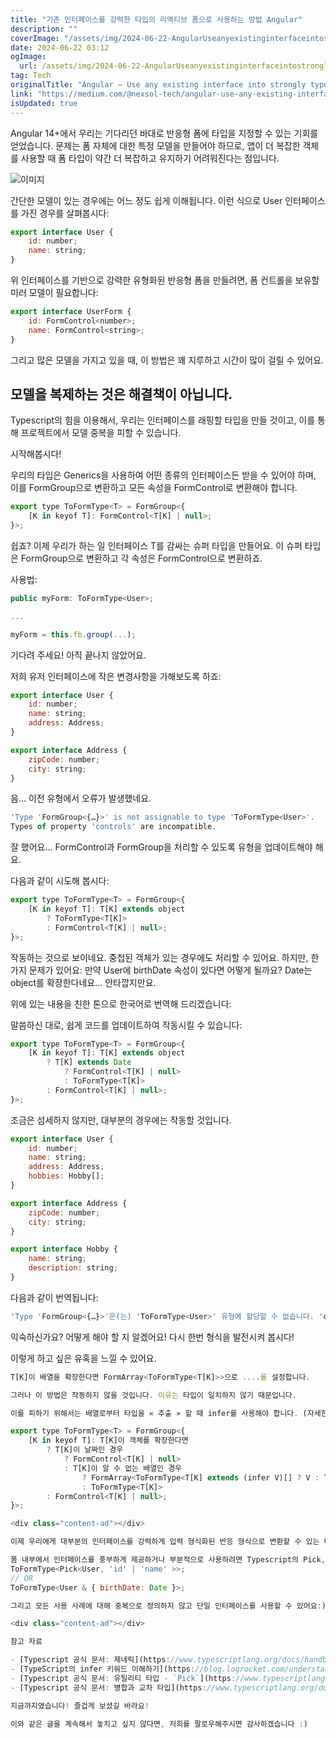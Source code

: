 ```yaml
---
title: "기존 인터페이스를 강력한 타입의 리액티브 폼으로 사용하는 방법 Angular"
description: ""
coverImage: "/assets/img/2024-06-22-AngularUseanyexistinginterfaceintostronglytypedreactiveform_0.png"
date: 2024-06-22 03:12
ogImage: 
  url: /assets/img/2024-06-22-AngularUseanyexistinginterfaceintostronglytypedreactiveform_0.png
tag: Tech
originalTitle: "Angular — Use any existing interface into strongly typed reactive form"
link: "https://medium.com/@nexsol-tech/angular-use-any-existing-interface-into-strongly-typed-reactive-form-90a6ab672b37"
isUpdated: true
---
```





Angular 14+에서 우리는 기다리던 바대로 반응형 폼에 타입을 지정할 수 있는 기회를 얻었습니다. 문제는 폼 자체에 대한 특정 모델을 만들어야 하므로, 앱이 더 복잡한 객체를 사용할 때 폼 타입이 약간 더 복잡하고 유지하기 어려워진다는 점입니다.

![이미지](/assets/img/2024-06-22-AngularUseanyexistinginterfaceintostronglytypedreactiveform_0.png)

간단한 모델이 있는 경우에는 어느 정도 쉽게 이해됩니다. 이런 식으로 User 인터페이스를 가진 경우를 살펴봅시다:

```js
export interface User {
    id: number;
    name: string;
}
```

<div class="content-ad"></div>

위 인터페이스를 기반으로 강력한 유형화된 반응형 폼을 만들려면, 폼 컨트롤을 보유할 미러 모델이 필요합니다:

```js
export interface UserForm {
    id: FormControl<number>;
    name: FormControl<string>;
}
```

그리고 많은 모델을 가지고 있을 때, 이 방법은 꽤 지루하고 시간이 많이 걸릴 수 있어요.

## 모델을 복제하는 것은 해결책이 아닙니다.

<div class="content-ad"></div>

Typescript의 힘을 이용해서, 우리는 인터페이스를 래핑할 타입을 만들 것이고, 이를 통해 프로젝트에서 모델 중복을 피할 수 있습니다.

시작해봅시다!

우리의 타입은 Generics을 사용하여 어떤 종류의 인터페이스든 받을 수 있어야 하며, 이를 FormGroup으로 변환하고 모든 속성을 FormControl로 변환해야 합니다.

```js
export type ToFormType<T> = FormGroup<{
    [K in keyof T]: FormControl<T[K] | null>;
}>;
```

<div class="content-ad"></div>

쉽죠? 이제 우리가 하는 일 인터페이스 T를 감싸는 슈퍼 타입을 만들어요. 이 슈퍼 타입은 FormGroup으로 변환하고 각 속성은 FormControl으로 변환하죠.

사용법:

```js
public myForm: ToFormType<User>;

...

myForm = this.fb.group(...);
```

기다려 주세요! 아직 끝나지 않았어요.

<div class="content-ad"></div>

저희 유저 인터페이스에 작은 변경사항을 가해보도록 하죠:

```js
export interface User {
    id: number;
    name: string;
    address: Address;
}

export interface Address {
    zipCode: number;
    city: string;
}
```

음... 이전 유형에서 오류가 발생했네요.

```js
'Type 'FormGroup<{…}>' is not assignable to type 'ToFormType<User>'.
Types of property 'controls' are incompatible.
```

<div class="content-ad"></div>

잘 했어요… FormControl과 FormGroup을 처리할 수 있도록 유형을 업데이트해야 해요.

다음과 같이 시도해 봅시다:

```js
export type ToFormType<T> = FormGroup<{
    [K in keyof T]: T[K] extends object
        ? ToFormType<T[K]>
        : FormControl<T[K] | null>;
}>;
```

작동하는 것으로 보이네요. 중첩된 객체가 있는 경우에도 처리할 수 있어요. 하지만, 한 가지 문제가 있어요: 만약 User에 birthDate 속성이 있다면 어떻게 될까요? Date는 object를 확장한다네요… 안타깝지만요.

<div class="content-ad"></div>

위에 있는 내용을 친한 톤으로 한국어로 번역해 드리겠습니다:

말씀하신 대로, 쉽게 코드를 업데이트하여 작동시킬 수 있습니다:

```js
export type ToFormType<T> = FormGroup<{
    [K in keyof T]: T[K] extends object
        ? T[K] extends Date
            ? FormControl<T[K] | null>
            : ToFormType<T[K]>
        : FormControl<T[K] | null>;
}>;
```

조금은 섬세하지 않지만, 대부분의 경우에는 작동할 것입니다.

```js
export interface User {
    id: number;
    name: string;
    address: Address;
    hobbies: Hobby[];
}

export interface Address {
    zipCode: number;
    city: string;
}

export interface Hobby {
    name: string;
    description: string;
}
```

<div class="content-ad"></div>

다음과 같이 번역됩니다:

```js
'Type 'FormGroup<{…}>'은(는) 'ToFormType<User>' 유형에 할당할 수 없습니다. 'controls' 속성의 유형이 호환되지 않습니다.
```

익숙하신가요? 어떻게 해야 할 지 알겠어요! 다시 한번 형식을 발전시켜 봅시다!

이렇게 하고 싶은 유혹을 느낄 수 있어요.

<div class="content-ad"></div>

```js
T[K]이 배열을 확장한다면 FormArray<ToFormType<T[K]>>으로 ....를 설정합니다.

그러나 이 방법은 작동하지 않을 것입니다. 이유는 타입이 일치하지 않기 때문입니다. 

이를 피하기 위해서는 배열로부터 타입을 « 추출 » 할 때 infer를 사용해야 합니다. (자세한 내용은 https://blog.logrocket.com/understanding-infer-typescript/에서 확인할 수 있습니다):

export type ToFormType<T> = FormGroup<{
    [K in keyof T]: T[K]이 객체를 확장한다면
        ? T[K]이 날짜인 경우
            ? FormControl<T[K] | null>
            : T[K]이 알 수 없는 배열인 경우
                ? FormArray<ToFormType<T[K] extends (infer V)[] ? V : T[K]>>
                : ToFormType<T[K]>
        : FormControl<T[K] | null>;
}>;

<div class="content-ad"></div>

이제 우리에게 대부분의 인터페이스를 강력하게 입력 형식화된 반응 형식으로 변환할 수 있는 타입이 생겼어요!

폼 내부에서 인터페이스를 풍부하게 제공하거나 부분적으로 사용하려면 Typescript의 Pick, Required, Intersection, Omit과 같은 기능을 활용할 수도 있어요. 예를 들면:
ToFormType<Pick<User, 'id' | 'name' >>;
// OR
ToFormType<User & { birthDate: Date }>;

그리고 모든 사용 사례에 대해 중복으로 정의하지 않고 단일 인터페이스를 사용할 수 있어요:)

<div class="content-ad"></div>

참고 자료

- [Typescript 공식 문서: 제네릭](https://www.typescriptlang.org/docs/handbook/2/generics.html)
- [TypeScript의 infer 키워드 이해하기](https://blog.logrocket.com/understanding-infer-typescript/)
- [Typescript 공식 문서: 유틸리티 타입 - `Pick`](https://www.typescriptlang.org/docs/handbook/utility-types.html#picktype-keys)
- [Typescript 공식 문서: 병합과 교차 타입](https://www.typescriptlang.org/docs/handbook/unions-and-intersections.html)

지금까지였습니다! 즐겁게 보셨길 바라요!

이와 같은 글을 계속해서 놓치고 싶지 않다면, 저희를 팔로우해주시면 감사하겠습니다 :)